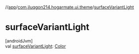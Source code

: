 //[app](../../index.md)/[com.jluqgon214.hogarmate.ui.theme](index.md)/[surfaceVariantLight](surface-variant-light.md)

# surfaceVariantLight

[androidJvm]\
val [surfaceVariantLight](surface-variant-light.md): [Color](https://developer.android.com/reference/kotlin/androidx/compose/ui/graphics/Color.html)
